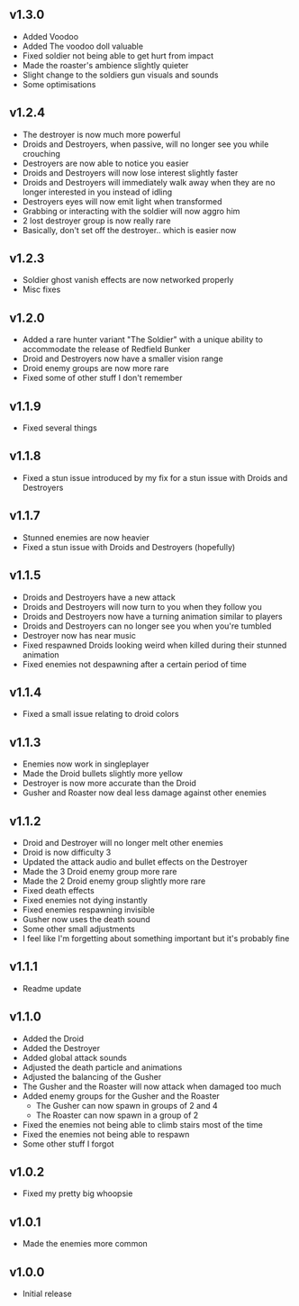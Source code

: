 ## v1.3.0
- Added Voodoo
- Added The voodoo doll valuable
- Fixed soldier not being able to get hurt from impact
- Made the roaster's ambience slightly quieter
- Slight change to the soldiers gun visuals and sounds
- Some optimisations
## v1.2.4
- The destroyer is now much more powerful
- Droids and Destroyers, when passive, will no longer see you while crouching
- Destroyers are now able to notice you easier
- Droids and Destroyers will now lose interest slightly faster
- Droids and Destroyers will immediately walk away when they are no longer interested in you instead of idling
- Destroyers eyes will now emit light when transformed
- Grabbing or interacting with the soldier will now aggro him
- 2 lost destroyer group is now really rare
- Basically, don't set off the destroyer.. which is easier now
## v1.2.3
- Soldier ghost vanish effects are now networked properly
- Misc fixes
## v1.2.0
- Added a rare hunter variant "The Soldier" with a unique ability to accommodate the release of Redfield Bunker
- Droid and Destroyers now have a smaller vision range
- Droid enemy groups are now more rare
- Fixed some of other stuff I don't remember
## v1.1.9
- Fixed several things
## v1.1.8
- Fixed a stun issue introduced by my fix for a stun issue with Droids and Destroyers
## v1.1.7
- Stunned enemies are now heavier
- Fixed a stun issue with Droids and Destroyers (hopefully)
## v1.1.5
- Droids and Destroyers have a new attack
- Droids and Destroyers will now turn to you when they follow you
- Droids and Destroyers now have a turning animation similar to players
- Droids and Destroyers can no longer see you when you're tumbled
- Destroyer now has near music
- Fixed respawned Droids looking weird when killed during their stunned animation
- Fixed enemies not despawning after a certain period of time
## v1.1.4
- Fixed a small issue relating to droid colors
## v1.1.3
- Enemies now work in singleplayer
- Made the Droid bullets slightly more yellow
- Destroyer is now more accurate than the Droid
- Gusher and Roaster now deal less damage against other enemies
## v1.1.2
- Droid and Destroyer will no longer melt other enemies
- Droid is now difficulty 3
- Updated the attack audio and bullet effects on the Destroyer
- Made the 3 Droid enemy group more rare
- Made the 2 Droid enemy group slightly more rare
- Fixed death effects
- Fixed enemies not dying instantly
- Fixed enemies respawning invisible
- Gusher now uses the death sound
- Some other small adjustments
- I feel like I'm forgetting about something important but it's probably fine
## v1.1.1
- Readme update
## v1.1.0
- Added the Droid
- Added the Destroyer
- Added global attack sounds
- Adjusted the death particle and animations
- Adjusted the balancing of the Gusher
- The Gusher and the Roaster will now attack when damaged too much
- Added enemy groups for the Gusher and the Roaster
  - The Gusher can now spawn in groups of 2 and 4
  - The Roaster can now spawn in a group of 2
- Fixed the enemies not being able to climb stairs most of the time
- Fixed the enemies not being able to respawn
- Some other stuff I forgot
## v1.0.2
- Fixed my pretty big whoopsie
## v1.0.1
- Made the enemies more common
## v1.0.0
- Initial release